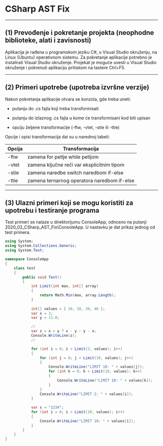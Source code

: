 # CSharp AST Fix

-------------------------------------

## (1) Prevođenje i pokretanje projekta (neophodne biblioteke, alati i zavisnosti)

Aplikacija je rađena u programskom jeziku C#, u Visual Studio okruženju, na Linux (Ubuntu) operativnom sistemu. Za pokretanje aplikacije potrebno je instalirati Visual Studio okruženje. Projekat je moguće uvesti u Visual Studio okruženje i pokrenuti aplikaciju pritiskom na tastere Ctrl+F5.

-------------------------------------

## (2) Primeri upotrebe (upotreba izvršne verzije)

Nakon pokretanja aplikacije otvara se konzola, gde treba uneti:

- putanju do .cs fajla koji treba transformisati

- putanju do izlaznog .cs fajla u kome će transformisani kod biti upisan

- opciju željene transformacije (-ftw, -vtet, -stie ili -ttie)

Opcije i opisi transformacija dai su u narednoj tabeli:

| Opcija | Transformacija |
| ------------- | ------------- |
| -ftw | zamena for petlje while petljom |
| -vtet | zamena ključne reči var eksplicitnim tipom |
| -stie | zamena naredbe switch naredbom if-else |
| -ttie | zamena ternarnog operatora naredbom if-else |

-------------------------------------

## (3) Ulazni primeri koji se mogu koristiti za upotrebu i testiranje programa

Test primeri se nalaze u direktorijumu ConsoleApp, odnosno na putanji 2020_02_CSharp_AST_Fix\ConsoleApp. U nastavku je dat prikaz jednog od test primera.

```csharp
using System;
using System.Collections.Generic;
using System.Text;

namespace ConsoleApp
{
    class test
    {
        public void Test()
        {
            int Limit(int max, int[] array)
            {
                return Math.Min(max, array.Length);
            }
            
            int[] values = { 10, 20, 30, 40 };
            var x = 3;
            var y = 11.0;

            //
            var z = x > y ? x - y : y - x;
            Console.WriteLine(z);
            //

            for (int i = 0; i < Limit(2, values); i++)
            {
                for (int j = 0; j < Limit(10, values); j++)
                {
                    Console.WriteLine("LIMIT 10: " + values[j]);
                    for (int k = 0; k < Limit(10, values); k++)
                    {
                        Console.WriteLine("LIMIT 10: " + values[k]);
                    }
                }
                Console.WriteLine("LIMIT 2: " + values[i]);
            }
            
            var s = "1234";
            for (int i = 0; i < Limit(10, values); i++)
            {
                Console.WriteLine("LIMIT 10: " + values[i]);
            }
        }
    }
}
```




